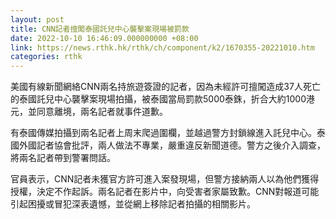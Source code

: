 ```yaml
---
layout: post
title: CNN記者擅闖泰國託兒中心襲擊案現場被罰款
date: 2022-10-10 16:46:09.000000000 +08:00
link: https://news.rthk.hk/rthk/ch/component/k2/1670355-20221010.htm
categories: rthk
---
```


美國有線新聞網絡CNN兩名持旅遊簽證的記者，因為未經許可擅闖造成37人死亡的泰國託兒中心襲擊案現場拍攝，被泰國當局罰款5000泰銖，折合大約1000港元，並同意離境，兩名記者就事件道歉。

有泰國傳媒拍攝到兩名記者上周末爬過圍欄，並越過警方封鎖線進入託兒中心。泰國外國記者協會批評，兩人做法不專業，嚴重違反新聞道德。警方之後介入調查，將兩名記者帶到警署問話。

官員表示，CNN記者未獲官方許可進入案發現場，但警方接納兩人以為他們獲得授權，決定不作起訴。兩名記者在影片中，向受害者家屬致歉。CNN對報道可能引起困擾或冒犯深表遺憾，並從網上移除記者拍攝的相關影片。
